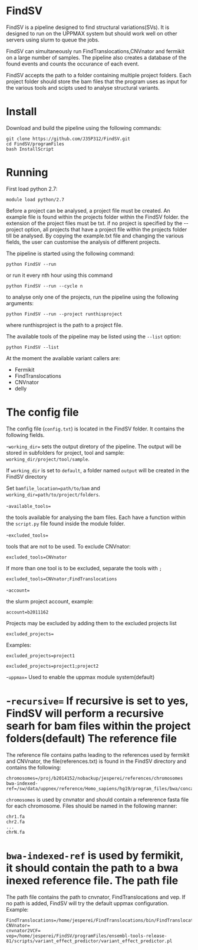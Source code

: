 # FindSV
FindSV is a pipeline designed to find structural variations(SVs). It is designed to run on the UPPMAX system but should work well on other servers using slurm to queue the jobs. 

FindSV can simultaneously run FindTranslocations,CNVnator and fermikit on a large number of samples. 
The pipeline also creates a database of the found events and counts the occurance of each event.

FindSV accepts the path to a folder containing multiple project folders. Each project folder should store the bam files that the program uses as input for the various tools and scipts used to analyse structural variants.



Install
=======
Download and build the pipeline using the following commands:
```
git clone https://github.com/J35P312/FindSV.git
cd FindSV/programFiles
bash InstallScript
```

Running
========
First load python 2.7:

```
module load python/2.7
```

Before a project can be analysed, a project file must be created. An example file is found within the projects folder within the FindSV folder. the extension of the project files must be txt. if no project is specified by the --project option, all projects that have a project file within the projects folder till be analysed.
By copying the example.txt file and changing the various fields, the user can customise the analysis of different projects.

The pipeline is started using the following command:

```
python FindSV --run
```

or run it every nth hour using this command
```
python FindSV --run --cycle n
```

to analyse only one of the projects, run the pipeline using the following arguments:


```
python FindSV --run --project runthisproject
```

where runthisproject is the path to a project file.

The available tools of the pipeline may be listed using the ```--list``` option:
```
python FindSV --list
```

At the moment the available variant callers are:
- Fermikit
- FindTranslocations
- CNVnator
- delly


The config file
================
The config file (```config.txt```) is located in the FindSV folder. It contains the following fields.

-```working_dir=```
sets the output diretory of the pipeline. The output will be stored in subfolders for project, tool and sample: ```working_dir/project/tool/sample```.

If ```working_dir``` is set to ```default```, a folder named ```output``` will be created in the FindSV directory

Set ```bamfile_location=path/to/bam``` and ```working_dir=path/to/project/folders```.

-```available_tools=```

the tools available for analysing the bam files. Each have a function within the ```script.py``` file found inside the module folder.

-```excluded_tools=```

tools that are not to be used. To exclude CNVnator:

```
excluded_tools=CNVnator
```

If more than one tool is to be excluded, separate the tools with ```;```
```
excluded_tools=CNVnator;FindTranslocations
```

-```account=```

the slurm project account, example:

```
account=b2011162
```

Projects may be excluded by adding them to the excluded projects list

```
excluded_projects=
```

Examples:

```
excluded_projects=project1
```
```
excluded_projects=project1;project2
```

-```uppmax=```
Used to enable the uppmax module system(default)

-```recursive=```
If recursive is set to yes, FindSV will perform a recursive searh for bam files within the project folders(default)
The reference file
===================
The reference file contains paths leading to the references used by fermikit and CNVnator, the file(references.txt) is found in the FindSV directory and contains the following:

```
chromosomes=/proj/b2014152/nobackup/jesperei/references/chromosomes
bwa-indexed-ref=/sw/data/uppnex/reference/Homo_sapiens/hg19/program_files/bwa/concat.fa
```

```chromosomes``` is used by cnvnator and should contain a refererence fasta file for each chromosome. Files should be named in the following manner:
```
chr1.fa
chr2.fa
...
chrN.fa
```

```bwa-indexed-ref``` is used by fermikit, it should contain the path to a bwa inexed reference file.
The path file
===================
The path file contains the path to cnvnator, FindTranslocations and vep. If no path is added, FindSV will try the default uppmax configuration. Example:

```
FindTranslocations=/home/jesperei/FindTranslocations/bin/FindTranslocations
CNVnator=
cnvnator2VCF=
vep=/home/jesperei/FindSV/programFiles/ensembl-tools-release-81/scripts/variant_effect_predictor/variant_effect_predictor.pl
```
